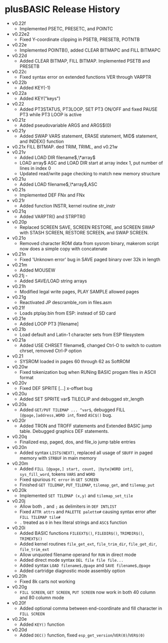 # plusBASIC Release History
 - v0.22f
   - Implemented PSETC, PRESETC, and POINTC
 - v0.22e2
   - Fixed Y-coordinate clipping in PSETB, PRESETB, POTNTB
 - v0.22e
   - Implemented POINTB(), added CLEAR BITMAPC and FILL BITMAPC
 - v0.22d
   - Added CLEAR BITMAP, FILL BITMAP. Implemented PSETB and PRESETB
 - v0.22c
   - Fixed syntax error on extended functions VER through VARPTR
 - v0.22b
   - Added KEY(-1) 
 - v0.22a
   - Added KEY("keys") 
 - v0.22 
   - Added PT3STATUS, PT3LOOP, SET PT3 ON/OFF and fixed PAUSE PT3 while PT3 LOOP is active
 - v0.21z 
   - Added pseudovariable ARGS and ARGS$(0)
 - v0.21y
   - Added SWAP VARS statement, ERASE statement, MID$ statement, and INDEX() function
 - v0.21x FILL BITMAP. ded TRIM$, TRIML$, and v0.21w 
 - v0.21v
   - Added LOAD DIR filename$,\*array$
   - LOAD array$ ASC and LOAD DIR start at array index 1, put number of lines in index 0 
   - Updated read/write page checking to match new memory structure   
 - v0.21u
   - Added LOAD filename$,\*array$,ASC
 - v0.21s
   - Implemented DEF FNx and FNx
 - v0.21r
   - Added function INSTR, kernel routine str_instr
 - v0.21q
   - Added VARPTR() and STRPTR()
 - v0.20p
   - Replaced SCREEN SAVE, SCREEN RESTORE, and SCREEN SWAP with STASH SCREEN, RESTORE SCREEN, and SWAP SCREEN.
 - v0.21o
   - Removed character ROM data from sysrom binary, makerom script now does a simple copy with concatenate
 - v0.21n
   - Fixed 'Unknown error' bug in SAVE paged binary over 32k in length
 - v0.21m
   - Added MOUSEW
 - v0.21j -
   - Added SAVE/LOAD string arrays
 - v0.21h
   - Modified legal write pages, PLAY SAMPLE allowed pages
 - v0.21g
   - Reactivated JP descramble_rom in files.asm
 - v0.21f
   - Loads ptplay.bin from ESP: instead of SD card
 - v0.21e
   - Added LOOP PT3 [filename]
 - v0.21b
   - Load default and Latin-1 character sets from ESP filesystem
 - v0.21a
   - Added USE CHRSET filename$, changed Ctrl-O to switch to custom chrset, removed Ctrl-P option
 - v0.21
   - SYSROM loaded in pages 60 through 62 as SoftROM
 - v0.20w
   - Fixed tokenization bug when RUNing BASIC progam files in ASCII format
 - v0.20v
   - Fixed DEF SPRITE [...] x-offset bug
 - v0.20u
   - Added SET SPRITE var$ TILECLIP and debugged str_length
 - v0.20s
   - Added `GET/PUT TILEMAP ... ^var$`, debugged FILL `[@page,]address,WORD int`, fixed `ASC$()` bug.
 - v0.20r
    - Added TRON and TROFF statements and Extended BASIC jump table. Debugged graphics DEF statements.
 - v0.20q
    - Finalized esp, paged, dos, and file_io jump table entries
 - v0.20n
    - Added syntax `LIST$(NEXT)`, replaced all usage of `SBUFF` in paged memory with `STRBUF` in main memory
 - v0.20m
   - Added `FILL [@page,] start, count, |byte|WORD int|`,  `sys_fill_word`, tokens `VARS` and `WORD`
   - Fixed spurious `FC error` in `GET SCREEN`
   - Finished `GET TILEMAP`, `PUT_TILEMAP`, `tilemap_get`, and `tilemap_put`
 - v0.20k
   - Implemented `SET TILEMAP (x,y)` and `tilemap_set_tile`
 - v0.20j
   - Allow both `,` and `;` as delimiters in `DEF INTLIST`
   - Fixed `ATTR attrs` and `PALETTE palette#` causing syntax error after `FILL TILEMAP tile#`
   - `.` treated as `0` in hex literal strings and `ASC$` function
 - v0.20i
   - Added BASIC functions `FILEEXT$()`, `FILEDIR$()`, `TRIMDIR$()`, `TRIMEXT$()`
   - Added kernel routines `file_get_ext`, `file_trim_dir`, `file_get_dir`, `file_trim_ext`
   - Allow unquoted filename operand for `RUN` in direct mode
   - Added direct mode syntax `DEL file file file...`
   - Added syntax `LOAD filename$,@page` and `SAVE filename$,@page`
   - Added cartridge diagnostic mode assembly option
 - v0.20h
   - Fixed 8k carts not working
 - v0.20g
   - `FILL SCREEN`, `GET SCREEN`, `PUT SCREEN` now work in both 40 column and 80 column mode
 - v0.20f
   - Added optional comma between end-coordinate and fill character in `FILL SCREEN`
 - v0.20e
   - Added `KEY()` function
 - v0.20d
   - Added `DEC()` function, fixed `esp_get_version`/`VER(0)`/`VER$(0)`
